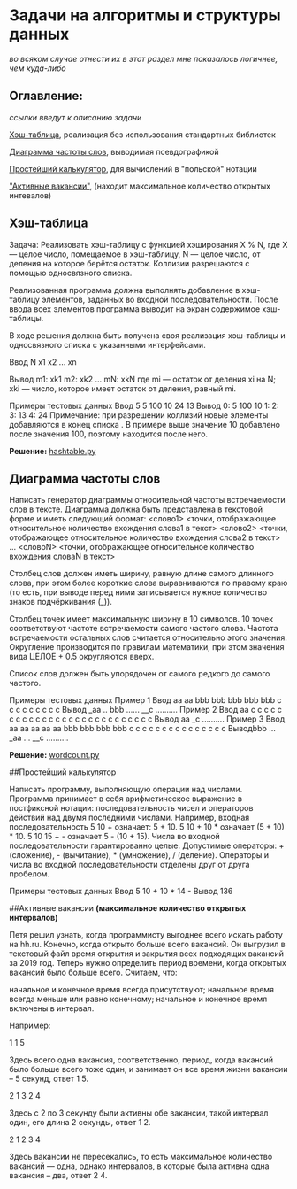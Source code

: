 

# Задачи на алгоритмы и структуры данных 
*во всяком случае отнести их в этот раздел мне показалось логичнее, чем куда-либо*

## Оглавление:
*ссылки введут к описанию задачи*

[Хэш-таблица](#hash), реализация без использования стандартных библиотек  

[Диаграмма частоты слов](#freq), выводимая псевдографикой

[Простейший калькулятор](#calc), для вычислений в "польской" нотации

["Активные вакансии"](#opens), (находит максимальное количество открытых интевалов)


<a name="hash"/></a>

## Хэш-таблица

Задача: Реализовать хэш-таблицу с функцией хэширования X % N, где X — целое число, помещаемое
в хэш-таблицу, N — целое число, от деления на которое берётся остаток. Коллизии
разрешаются с помощью односвязного списка.

Реализованная программа должна выполнять добавление в хэш-таблицу элементов, заданных во
входной последовательности. После ввода всех элементов программа выводит на экран
содержимое хэш-таблицы.

В ходе решения должна быть получена своя реализация хэш-таблицы и
односвязного списка с указанными интерфейсами.

Ввод
N
x1 x2 ... xn

Вывод
m1: xk1
m2: xk2
...
mN: xkN
где mi — остаток от деления xi на N; xki — число, которое имеет остаток от деления, равный mi.

Примеры тестовых данных
Ввод
5
5 100 10 24 13
Вывод
0: 5 100 10
1:
2:
3: 13
4: 24
Примечание: при разрешении коллизий новые элементы добавляются в конец списка . В
примере выше значение 10 добавлено после значения 100, поэтому находится после него.

**Решение:** [hashtable.py](./hashtable.py)

<a name="freq"/></a>
## Диаграмма частоты слов

Написать генератор диаграммы относительной частоты встречаемости слов в тексте.
Диаграмма должна быть представлена в текстовой форме и иметь следующий формат:
<слово1> <точки, отображающее относительное количество вхождения слова1 в
текст>
<слово2> <точки, отображающее относительное количество вхождения слова2 в
текст>
...
<словоN> <точки, отображающее относительное количество вхождения словаN в текст>

Столбец слов должен иметь ширину, равную длине самого длинного слова, при этом более
короткие слова выравниваются по правому краю (то есть, при выводе перед ними записывается
нужное количество знаков подчёркивания (_)).

Столбец точек имеет максимальную ширину в 10 символов. 10 точек соответствуют частоте
встречаемости самого частого слова. Частота встречаемости остальных слов считается
относительно этого значения. Округление производится по правилам математики, при этом
значения вида ЦЕЛОЕ + 0.5 округляются вверх.

Список слов должен быть упорядочен от самого редкого до самого частого.

Примеры тестовых данных
Пример 1
Ввод
aa aa bbb bbb bbb bbb bbb c c c c c c c c c
Вывод
_aa ..
bbb ......
__c ..........
Пример 2
Ввод
aa c c c c c c c c c c c c c c c c c c c c c c c c c c c
Вывод
aa
_c ..........
Пример 3
Ввод
aa aa aa aa aa bbb bbb bbb bbb c c c c c c c c c c c c c c c
Выводbbb ...
_aa ...
__c ..........

**Решение:** [wordcount.py](wordcount.py)

<a name="calc"/></a>
##Простейший калькулятор

Написать программу, выполняющую операции над числами. Программа принимает в себя
арифметическое выражение в постфиксной нотации: последовательность чисел и операторов
действий над двумя последними числами.
Например, входная последовательность 5 10 + означает: 5 + 10.
5 10 + 10 * означает (5 + 10) * 10.
5 10 15 + - означает 5 - (10 + 15).
Числа во входной последовательности гарантированно целые. Допустимые операторы: +
(сложение), - (вычитание), * (умножение), / (деление).
Операторы и числа во входной последовательности отделены друг от друга пробелом.

Примеры тестовых данных
Ввод
5 10 + 10 * 14 -
Вывод
136

<a name="opens"/></a>
##Активные вакансии 
**(максимальное количество открытых интервалов)**

Петя решил узнать, когда программисту выгоднее всего искать работу на hh.ru. Конечно, когда открыто больше всего вакансий.
Он выгрузил в текстовый файл время открытия и закрытия всех подходящих вакансий за 2019 год.
Теперь нужно определить период времени, когда открытых вакансий было больше всего.
Считаем, что:

начальное и конечное время всегда присутствуют;
начальное время всегда меньше или равно конечному;
начальное и конечное время включены в интервал.

Например:

1
1 5

Здесь всего одна вакансия, соответственно, период, когда вакансий было больше всего тоже один, и занимает он все время жизни вакансии – 5 секунд, ответ 1 5.

2
1 3
2 4

Здесь  с 2 по 3 секунду были активны обе вакансии, такой интервал один, его длина 2 секунды, ответ 1 2.

2
1 2
3 4

Здесь вакансии не пересекались, то есть максимальное количество вакансий — одна, однако интервалов, в которые была активна одна вакансия – два, ответ 2 4.
